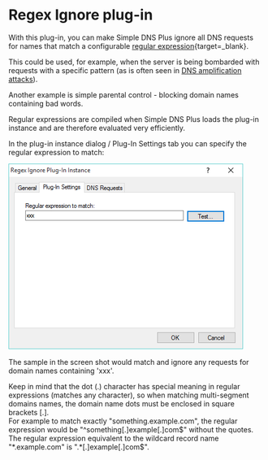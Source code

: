 ﻿---
category: 8
frontpage: false
comments: true
refs: 110
created-utc: 2019-01-01
modified-utc: 2020-01-08
---
# Regex Ignore plug-in

With this plug-in, you can make Simple DNS Plus ignore all DNS requests for names that match a configurable [regular expression](http://en.wikipedia.org/wiki/regular_expression){target=_blank}.

This could be used, for example, when the server is being bombarded with requests with a specific pattern (as is often seen in [DNS amplification attacks](https://simpledns.plus/news/11)).

Another example is simple parental control - blocking domain names containing bad words.

Regular expressions are compiled when Simple DNS Plus loads the plug-in instance and are therefore evaluated very efficiently.

In the plug-in instance dialog / Plug-In Settings tab you can specify the regular expression to match:

![](img/184/1.png)

The sample in the screen shot would match and ignore any requests for domain names containing 'xxx'.

Keep in mind that the dot (.) character has special meaning in regular expressions (matches any character), so when matching multi-segment domains names, the domain name dots must be enclosed in square brackets [.].  
For example to match exactly "something.example.com", the regular expression would be "^something[.]example[.]com$" without the quotes.  
The regular expression equivalent to the wildcard record name "*.example.com" is ".*[.]example[.]com$".

